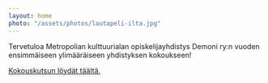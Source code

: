```yaml
---
layout: home
photo: "/assets/photos/lautapeli-ilta.jpg"
---
```


Tervetuloa Metropolian kulttuurialan opiskelijayhdistys Demoni ry:n vuoden ensimmäiseen ylimääräiseen yhdistyksen kokoukseen!

[Kokouskutsun löydät täältä.](/kutsu-ensimmaiseen-yhdistyksen-ylimaaraiseen-kokoukseen-2017/)
